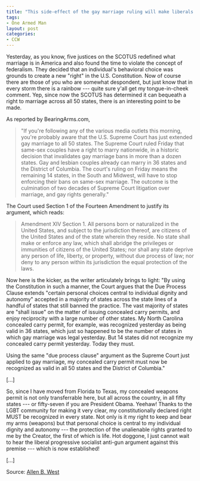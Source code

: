 ```yaml
---
title: "This side-effect of the gay marriage ruling will make liberals EXPLODE"
tags:
- One Armed Man
layout: post
categories:
- CCW
---
```


Yesterday, as you know, five justices on the SCOTUS redefined what marriage is in America and also found the time to violate the concept of federalism. They decided that an individual's behavioral choice was grounds to create a new "right" in the U.S. Constitution. Now of course there are those of you who are somewhat despondent, but just know that in every storm there is a rainbow --- quite sure y'all get my tongue-in-cheek comment. Yep, since now the SCOTUS has determined it can bequeath a right to marriage across all 50 states, there is an interesting point to be made.

As reported by BearingArms.com,

> "If you're following any of the various media outlets this morning, you're probably aware that the U.S. Supreme Court has just extended gay marriage to all 50 states. The Supreme Court ruled Friday that same-sex couples have a right to marry nationwide, in a historic decision that invalidates gay marriage bans in more than a dozen states. Gay and lesbian couples already can marry in 36 states and the District of Columbia. The court's ruling on Friday means the remaining 14 states, in the South and Midwest, will have to stop enforcing their bans on same-sex marriage. The outcome is the culmination of two decades of Supreme Court litigation over marriage, and gay rights generally."

The Court used Section 1 of the Fourteen Amendment to justify its argument, which reads:

> Amendment XIV Section 1. All persons born or naturalized in the United States, and subject to the jurisdiction thereof, are citizens of the United States and of the state wherein they reside. No state shall make or enforce any law, which shall abridge the privileges or immunities of citizens of the United States; nor shall any state deprive any person of life, liberty, or property, without due process of law; nor deny to any person within its jurisdiction the equal protection of the laws.

Now here is the kicker, as the writer articulately brings to light: "By using the Constitution in such a manner, the Court argues that the Due Process Clause extends "certain personal choices central to individual dignity and autonomy" accepted in a majority of states across the state lines of a handful of states that still banned the practice. The vast majority of states are "shall issue" on the matter of issuing concealed carry permits, and enjoy reciprocity with a large number of other states. My North Carolina concealed carry permit, for example, was recognized yesterday as being valid in 36 states, which just so happened to be the number of states in which gay marriage was legal yesterday. But 14 states did not recognize my concealed carry permit yesterday. Today they must.

Using the same "due process clause" argument as the Supreme Court just applied to gay marriage, my concealed carry permit must now be recognized as valid in all 50 states and the District of Columbia."

\[...\]

So, since I have moved from Florida to Texas, my concealed weapons permit is not only transferrable here, but all across the country, in all fifty states --- or fifty-seven if you are President Obama. Yeehaw! Thanks to the LGBT community for making it very clear, my constitutionally declared right MUST be recognized in every state. Not only is it my right to keep and bear my arms (weapons) but that personal choice is central to my individual dignity and autonomy --- the protection of the unalienable rights granted to me by the Creator, the first of which is life. Hot doggone, I just cannot wait to hear the liberal progressive socialist anti-gun argument against this premise --- which is now established!

\[...\]

Source: [Allen B. West](https://allenbwest.com/2015/06/yeehaw-this-side-effect-of-the-gay-marriage-ruling-will-make-liberals-explode/)